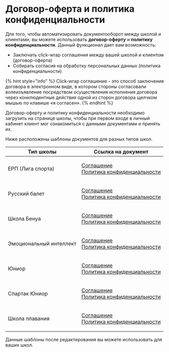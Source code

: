 # Договор-оферта и политика конфиденциальности



Для того, чтобы автоматизировать документооборот между школой и клиентами, вы можете использовать **договор-оферту** и **политику конфиденциальности**. Данный функционал дает вам возможность:

* Заключать click-wrap соглашения между вашей школой и клиентом (договор-оферта)
* Собирать согласия на обработку персональных данных (политика конфиденциальности)

{% hint style="info" %}
Click-wrap соглашение - это способ заключения договора в электронном виде, в котором стороны согласовали волеизъявление посредством осуществления исполнения договора через конклюдентные действия одной из сторон договора щелчком мышью по клавише «я согласен».
{% endhint %}

Договор-оферту и политику конфиденциальности необходимо загрузить на странице школы, чтобы при первом входе в личный кабинет клиент мог ознакомиться с данными документами и принять их.&#x20;

Ниже расположены шаблоны документов для разных типов школ.

| Тип школы               | Ссылка на документ                                                                                                                                             |
| ----------------------- | -------------------------------------------------------------------------------------------------------------------------------------------------------------- |
| ЕРП (Лига спорта)       | <p><a href="https://disk.yandex.com/i/71aYLQjG0TeGtw">Соглашение</a><br><a href="https://disk.yandex.com/i/sgl74JsiqQyU3w">Политика конфиденциальности</a></p> |
| Русский балет           | <p><a href="https://disk.yandex.com/i/7C2yHE_eUweg9w">Соглашение</a><br><a href="https://disk.yandex.com/i/zTVH7dTbsAg4lA">Политика конфиденциальности</a></p> |
| Школа Бенуа             | <p><a href="https://disk.yandex.com/i/VPPysi28HupA0Q">Соглашение</a><br><a href="https://disk.yandex.com/i/Gk4aMyCTHpH62g">Политика конфиденциальности</a></p> |
| Эмоциональный интеллект | <p><a href="https://disk.yandex.com/i/ktjDtLtHXI344g">Соглашение</a><br><a href="https://disk.yandex.com/i/GMys5nmUXKW7Bg">Политика конфиденциальности</a></p> |
| Юниор                   | <p><a href="https://disk.yandex.com/i/lcx1vO-1lw4Djw">Соглашение</a><br><a href="https://disk.yandex.com/i/CcOowLBKspLgbg">Политика конфиденциальности</a></p> |
| Спартак Юниор           | <p><a href="https://disk.yandex.com/i/yKe5-zZT4Nj5kQ">Соглашение</a><br><a href="https://disk.yandex.com/i/l_3xyyJ9CQdhRQ">Политика конфиденциальности</a></p> |
| Школа плавания          | <p><a href="https://disk.yandex.com/i/Y20vJcDnZphrmA">Соглашение</a><br><a href="https://disk.yandex.com/i/nRgqbah_vyj7sw">Политика конфиденциальности</a></p> |

Данные шаблоны после редактирования вы можете использовать для ваших школ.
